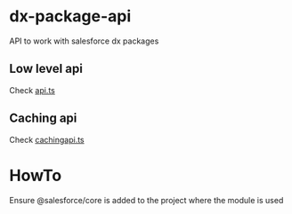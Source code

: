 # dx-package-api
API to work with salesforce dx packages

## Low level api
Check [api.ts](./src/main/api.ts)

## Caching api
Check [cachingapi.ts](./src/main/cachingapi.ts)

# HowTo
Ensure @salesforce/core is added to the project where the module is used